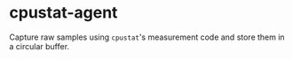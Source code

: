 # cpustat-agent

Capture raw samples using `cpustat`'s measurement code and store them in a circular buffer.
